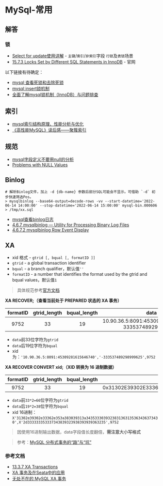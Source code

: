 # MySql-常用

## 解答

### 锁

* [Select for update使用详解](https://zhuanlan.zhihu.com/p/143866444) - `主键`/`索引`/`非索引`字段 `行锁`及`表锁`场景
* [15.7.3 Locks Set by Different SQL Statements in InnoDB](https://dev.mysql.com/doc/refman/8.0/en/innodb-locks-set.html) - 官网

以下链接有待确定：
* [mysql 查看死锁和去除死锁](https://www.cnblogs.com/duanxz/p/4394641.html)
* [mysql insert锁机制](https://blog.csdn.net/zhanghongzheng3213/article/details/53436240)
* [全面了解mysql锁机制（InnoDB）与问题排查](https://juejin.im/post/5b82e0196fb9a019f47d1823)

## 索引

* [mysql索引结构原理、性能分析与优化](http://wulijun.github.io/2012/08/21/mysql-index-implementation-and-optimization.html)
* [《高性能MySQL》读后感——聚簇索引](https://www.jianshu.com/p/54c6d5db4fe6)

## 规范

* [mysql字段定义不要用null的分析](https://www.cnblogs.com/balfish/p/7905100.html)
* [Problems with NULL Values](https://dev.mysql.com/doc/refman/5.6/en/problems-with-null.html)

## Binlog

```shell
# 解析Binlog文件，加上 -d {db-name} 参数后部分SQL可能会不显示。可借助 `-d` 初步快速筛选Pos。
> mysqlbinlog --base64-output=decode-rows -vv --start-datetime='2022-06-14 14:00:00' --stop-datetime='2022-06-14 15:00:00' mysql-bin.000606 > /tmp/xx.sql
```
* [mysql查看binlog日志](https://www.cnblogs.com/softidea/p/12624778.html)
* [4.6.7 mysqlbinlog — Utility for Processing Binary Log Files](https://dev.mysql.com/doc/refman/5.7/en/mysqlbinlog.html)
* [4.6.7.2 mysqlbinlog Row Event Display](https://dev.mysql.com/doc/refman/5.7/en/mysqlbinlog-row-events.html)

## XA

* xid 格式 - `gtrid [, bqual [, formatID ]]`
* `gtrid` - a global transaction identifier
* `bqual` - a branch qualifier，默认值`''`
* `formatID` - a number that identifies the format used by the gtrid and bqual values，默认值`1`

> 具体规范参考[官方文档](https://dev.mysql.com/doc/refman/5.7/en/xa-statements.html)

**XA RECOVER;（查看当前处于 PREPARED 状态的 XA 事务）**

|     formatID     |  gtrid_length  | bqual_length |   data   |
|:-------------:|:-----------:|:------------:|:--------:|
|  9752  |  33 |       19       | 10.90.36.5:8091:45309281615646740-333537489298999625 |

* `data`前33位字符为`gtrid`
* `data`后19位字符为`bqual`
* xid为：`'10.90.36.5:8091:45309281615646740','-333537489298999625',9752`

**XA RECOVER CONVERT xid;（XID 转换为 16 进制数据）**

|     formatID     |  gtrid_length  | bqual_length |   data   |
|:-------------:|:-----------:|:------------:|:--------:|
|  9752  |  33 |       19       | 0x31302E39302E33362E353A383039313A34353330393238313631353634363734302D333333353337343839323938393939363235 |

* `data`前`33*2=66`位字符为`gtrid`
* `data`后`19*2=38`位字符为`bqual`
* xid 16进制：`X'31302e39302e33362e353a383039313a3435333039323831363135363436373430',X'2d333333353337343839323938393939363235',9752`
> 因使用16进制输出数据，data字段值长度翻倍，**需注意大小写格式**

> 参考：[MySQL 分布式事务的“路”与“坑”](https://juejin.cn/post/7075526192006168607)


### 参考文档
* [13.3.7 XA Transactions](https://dev.mysql.com/doc/refman/5.7/en/xa.html)
* [XA 事务及在Seata中的应用](https://segmentfault.com/a/1190000040564227)
* [无处不在的 MySQL XA 事务](https://zhuanlan.zhihu.com/p/372300181)

